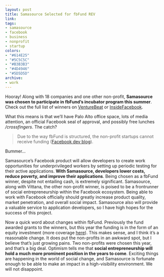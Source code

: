 ```yaml
---
layout: post
title: Samasource Selected for fbFund REV
link:
tags:
- samasource
- facebook
- business
- nonprofit
- startup
colors:
- "#614E25"
- "#5C5C5C"
- "#B3B3B3"
- "#4D4946"
- "#5D5D5D"
archive:
- work
---
```


Hooray! Along with 18 companies and one other non-profit, **Samasource was chosen to participate in fbFund’s incubator program this summer**. Check out the full list of winners on [VentureBeat](http://venturebeat.com/2009/05/28/fbfund-17-companies-and-2-nonprofits-win-head-to-palo-alto/) or [InsideFacebook](http://www.insidefacebook.com/2009/05/28/facebook-announces-19-2009-fbfund-winners/).

What this means is that we’ll have Palo Alto office space, lots of media attention, an official Facebook seal of approval, and possibly free lunches */crossfingers*. The catch?

<!-- more -->

> Due to the way fbFund is structured, the non-profit startups cannot receive funding ([Facebook dev blog](http://developers.facebook.com/news.php?blog=1&story=249)).

Bummer...

Samasource’s Facebook product will allow developers to create work opportunities for underprivileged workers by setting up periodic testing for their active applications. **With Samasource, developers lower costs, reduce poverty, and improve their applications**. Being chosen as a fbFund winner, despite not entailing cash, is extremely significant. Samasource, along with Vittana, the other non-profit winner, is poised to be a frontrunner of social entrepreneurship within the Facebook ecosystem. Being able to work with Facebook officially should greatly increase product quality, market penetration, and overall social impact. Samasource also will provide a valuable service to application developers, so I have high hopes for the success of this project.

Now a quick word about changes within fbFund. Previously the fund awarded grants to the winners, but this year the funding is in the form of an equity investment (more coverage [here](http://venturebeat.com/2009/04/16/facebooks-fbfund-incubator-program-looks-to-cash-in-on-the-sites-growth/)). This makes sense, and I think it’s a reasonable change. It does put the non-profits in an awkward spot, but I believe that’s just growing pains. Two non-profits were chosen this year, and that’s a big deal. Optimism tells me that **social entrepreneurship will hold a much more prominent position in the years to come**. Exciting things are happening in the world of social change, and Samasource is fortunate enough to be able to make an impact in a high-visibility environment. We will not disappoint.
